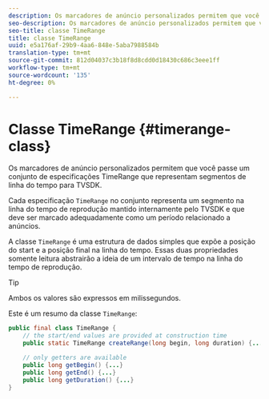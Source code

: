 ```yaml
---
description: Os marcadores de anúncio personalizados permitem que você passe um conjunto de especificações TimeRange que representam segmentos de linha do tempo para TVSDK.
seo-description: Os marcadores de anúncio personalizados permitem que você passe um conjunto de especificações TimeRange que representam segmentos de linha do tempo para TVSDK.
seo-title: classe TimeRange
title: classe TimeRange
uuid: e5a176af-29b9-4aa6-848e-5aba7988584b
translation-type: tm+mt
source-git-commit: 812d04037c3b18f8d8cdd0d18430c686c3eee1ff
workflow-type: tm+mt
source-wordcount: '135'
ht-degree: 0%

---
```



# Classe TimeRange {#timerange-class}

Os marcadores de anúncio personalizados permitem que você passe um conjunto de especificações TimeRange que representam segmentos de linha do tempo para TVSDK.

<!--<a id="section_42EB6D62627A424ABA250E3246EFEFC3"></a>-->

Cada especificação `TimeRange` no conjunto representa um segmento na linha do tempo de reprodução mantido internamente pelo TVSDK e que deve ser marcado adequadamente como um período relacionado a anúncios.

A classe `TimeRange` é uma estrutura de dados simples que expõe a posição do start e a posição final na linha do tempo. Essas duas propriedades somente leitura abstrairão a ideia de um intervalo de tempo na linha do tempo de reprodução.

>[!TIP]
>
>Ambos os valores são expressos em milissegundos.

Este é um resumo da classe `TimeRange`:

```java
public final class TimeRange {
    // the start/end values are provided at construction time
    public static TimeRange createRange(long begin, long duration) {...} 

    // only getters are available
    public long getBegin() {...} 
    public long getEnd() {...} 
    public long getDuration() {...}
}
```


